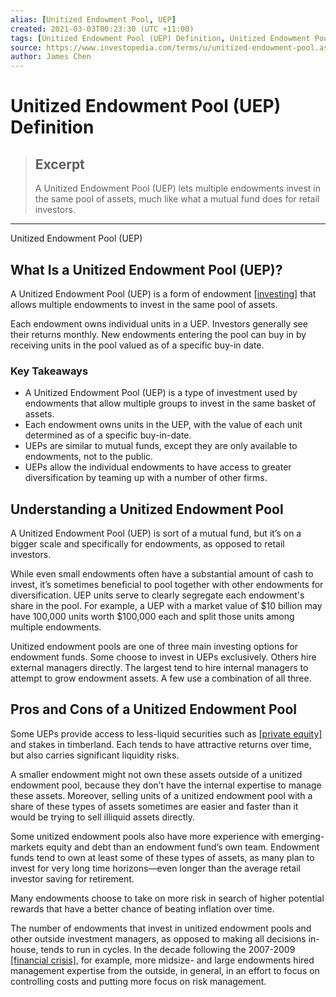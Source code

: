 ```yaml
---
alias: [Unitized Endowment Pool, UEP]
created: 2021-03-03T00:23:30 (UTC +11:00)
tags: [Unitized Endowment Pool (UEP) Definition, Unitized Endowment Pool (UEP)]
source: https://www.investopedia.com/terms/u/unitized-endowment-pool.asp
author: James Chen
---
```


# Unitized Endowment Pool (UEP) Definition

> ## Excerpt
> A Unitized Endowment Pool (UEP) lets multiple endowments invest in the same pool of assets, much like what a mutual fund does for retail investors.

---

Unitized Endowment Pool (UEP)
## What Is a Unitized Endowment Pool (UEP)?

A Unitized Endowment Pool (UEP) is a form of endowment [[investing]](https://www.investopedia.com/terms/i/investor.asp) that allows multiple endowments to invest in the same pool of assets.

Each endowment owns individual units in a UEP. Investors generally see their returns monthly. New endowments entering the pool can buy in by receiving units in the pool valued as of a specific buy-in date.

### Key Takeaways

-   A Unitized Endowment Pool (UEP) is a type of investment used by endowments that allow multiple groups to invest in the same basket of assets.
-   Each endowment owns units in the UEP, with the value of each unit determined as of a specific buy-in-date.
-   UEPs are similar to mutual funds, except they are only available to endowments, not to the public.
-   UEPs allow the individual endowments to have access to greater diversification by teaming up with a number of other firms.

## Understanding a Unitized Endowment Pool

A Unitized Endowment Pool (UEP) is sort of a mutual fund, but it’s on a bigger scale and specifically for endowments, as opposed to retail investors.

While even small endowments often have a substantial amount of cash to invest, it’s sometimes beneficial to pool together with other endowments for diversification. UEP units serve to clearly segregate each endowment's share in the pool. For example, a UEP with a market value of $10 billion may have 100,000 units worth $100,000 each and split those units among multiple endowments.

Unitized endowment pools are one of three main investing options for endowment funds. Some choose to invest in UEPs exclusively. Others hire external managers directly. The largest tend to hire internal managers to attempt to grow endowment assets. A few use a combination of all three.

## Pros and Cons of a Unitized Endowment Pool

Some UEPs provide access to less-liquid securities such as [[private equity]](https://www.investopedia.com/terms/p/privateequity.asp) and stakes in timberland. Each tends to have attractive returns over time, but also carries significant liquidity risks.

A smaller endowment might not own these assets outside of a unitized endowment pool, because they don’t have the internal expertise to manage these assets. Moreover, selling units of a unitized endowment pool with a share of these types of assets sometimes are easier and faster than it would be trying to sell illiquid assets directly.

Some unitized endowment pools also have more experience with emerging-markets equity and debt than an endowment fund’s own team. Endowment funds tend to own at least some of these types of assets, as many plan to invest for very long time horizons—even longer than the average retail investor saving for retirement.

Many endowments choose to take on more risk in search of higher potential rewards that have a better chance of beating inflation over time.

The number of endowments that invest in unitized endowment pools and other outside investment managers, as opposed to making all decisions in-house, tends to run in cycles. In the decade following the 2007-2009 [[financial crisis]](https://www.investopedia.com/terms/f/financial-crisis.asp), for example, more midsize- and large endowments hired management expertise from the outside, in general, in an effort to focus on controlling costs and putting more focus on risk management.
